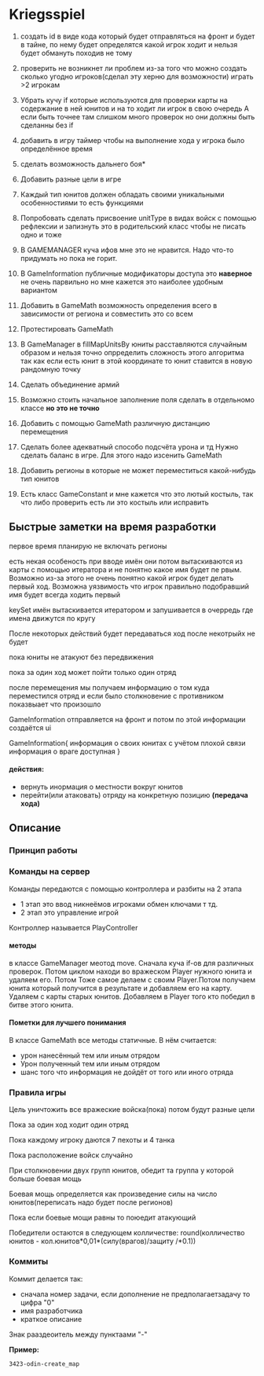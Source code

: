 # Kriegsspiel

1. создать id в виде кода который будет отправляться на фронт
и будет в тайне, по нему будет определятся какой игрок ходит
и нельзя будет обмануть походив не тому

2. проверить не возникнет ли проблем из-за того что можно 
создать сколько угодно игроков(сделал эту херню для возможности)
играть >2 игрокам

3. Убрать кучу if которые используются для проверки карты на
содержание в ней юнитов и на то ходит ли игрок в свою очередь
А если быть точнее там слишком много проверок но они должны
быть сделанны без if

4. добавить в игру таймер чтобы на выполнение хода у игрока
было определённое время

5. сделать возможность дальнего боя*

6. Добавить разные цели в игре

7. Каждый тип юнитов должен обладать своими уникальными 
особенностиями то есть функциями

8. Попробовать сделать присвоение unitType в видах войск
c помощью рефлексии и запизнуть это в родительский класс
чтобы не писать одно и тоже 

9. В GAMEMANAGER куча ифов мне это не нравится. Надо что-то
придумать но пока не горит.

10. В GameInformation публичные модификаторы доступа
это **наверное** не очень парвильно но мне кажется это 
наиболее удобным вариантом 

11. Добавить в GameMath возможность определения всего в 
зависимости от региона и совместить это со всем

12. Протестировать GameMath

13. В GameManager в fillMapUnitsBy юниты расставляются 
случайным образом и нельзя точно опрределить сложность
этого алгоритма так как если есть юнит в этой координате
то юнит ставится в новую рандомную точку

14. Сделать объединение армий

15. Возможно стоить начальное заполнение поля сделать в 
отдельномо классе **но это не точно**

16. Добавить с помощью GameMath различную дистанцию 
перемещения

17. Сделать более адекватный способо подсчёта урона и тд
Нужно сделать баланс в игре. Для этого надо изсенить
GameMath

18. Добавить регионы в которые не может переместиться 
какой-нибудь тип юнитов

19. Есть класс GameConstant и мне кажется что это лютый 
костыль, так что либо проверить есть ли это костыль или
исправить

## Быстрые заметки на время разработки
первое время планирую не включать регионы

есть некая особеность при вводе имён они потом вытаскиваются
из карты с помощью итератора и не понятно какое имя будет пе
рвым. Возможно из-за этого не очень понятно какой игрок будет
делать первый ход. Возможна уязвимость что игрок правильно 
подобравший имя будет всегда ходить первый

keySet имён вытаскивается итератором и запушивается в очерредь
где имена движутся по кругу

После некоторых действий будет передаваться
ход после некотрыйх не будет

пока юниты не атакуют без передвижения

пока за один ход может пойти только один отряд

после перемещения мы получаем информацию о том куда 
переместился отряд и если было столкновение с противником
показвыает что произошло 

GameInformation отправляется на фронт и потом по этой 
информации создаётся ui

GameInformation{
    информация о своих юнитах с учётом плохой связи
    информация о враге доступная
}

#### действия:
- вернуть инормация о местности вокруг юнитов
- перейти(или атаковать) отряду на конкретную позицию
 **(передача хода)**

## Описание
### Принцип работы
### Команды на сервер
Команды передаются с помощью контроллера и разбиты на 2 этапа
- 1 этап это ввод никнеёмов игроками обмен ключами т тд.
- 2 этап это управление игрой

Контроллер называется PlayController 

#### методы
в классе GameManager меотод move. Сначала куча if-ов для
различных проверок. Потом циклом находи во вражеском
Player нужного юнита и удаляем его. Потом Тоже самое 
делаем с своим Player.Потом получаем юнита который получится
в результате и добавляем его на карту. Удаляем с карты
старых юнитов. Добавляем в Player того кто победил в битве
этого юнита.    
#### Пометки для лучшего понимания
В классе GameMath все методы статичные. В нём считается:
- урон нанесённый тем или иным отрядом
- Урон полученный тем или иным отрядом
- шанс того что информация не дойдёт от того или иного отряда

### Правила игры
Цель уничтожить все вражеские войска(пока) потом будут разные цели

Пока за один ход ходит один отряд

Пока каждому игроку даются 7 пехоты и 4 танка

Пока расположение войск случайно

При столкновении двух групп юнитов,
обедит та группа у которой больше боевая мощь

Боевая мощь определяется как произведение силы на число
юнитов(переписать надо будет после регионов)

Пока если боевые мощи равны то поюедит атакующий

Победители остаются в следующем колличестве:
round(колличество юнитов - кол.юнитов\*0,01\*(силу(врагов)/защиту
/*0.1))
### Коммиты
Коммит делается так:
- сначала номер задачи, если дополнение не предполагаетзадачу
 то цифра "0"
- имя разработчика
- краткое описание

Знак рааздеоитель между пунктаами "-"
   
**Пример:**
 
    3423-odin-create_map
